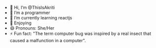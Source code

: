 - 👋 Hi, I’m @ThisIsAkriti
- 👀 I’m a programmer
- 🌱 I’m currently learning reactjs
- 💞️ Enjoying 
- 😄 Pronouns: She/Her
- ⚡ Fun fact: "The term computer bug was inspired by a real insect that caused a malfunction in a computer".

<!---
ThisIsAkriti/ThisIsAkriti is a ✨ special ✨ repository because its `README.md` (this file) appears on your GitHub profile.
You can click the Preview link to take a look at your changes.
--->
